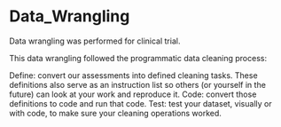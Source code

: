 # Data_Wrangling
 Data wrangling was performed for clinical trial.
 
 This data wrangling followed the programmatic data cleaning process:

Define: convert our assessments into defined cleaning tasks. These definitions also serve as an instruction list so others (or yourself in the future) can look at your work and reproduce it.
Code: convert those definitions to code and run that code.
Test: test your dataset, visually or with code, to make sure your cleaning operations worked.
